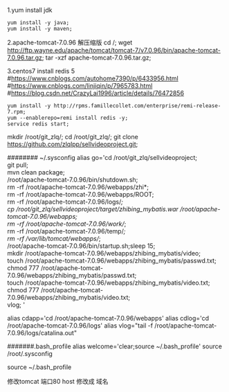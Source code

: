 1.yum install jdk

	yum install -y java;
	yum install -y maven;
2.apache-tomcat-7.0.96  解压缩版
	cd /;
	wget http://ftp.wayne.edu/apache/tomcat/tomcat-7/v7.0.96/bin/apache-tomcat-7.0.96.tar.gz;
	tar -xzf apache-tomcat-7.0.96.tar.gz;

3.centos7  install  redis 5
   #https://www.cnblogs.com/autohome7390/p/6433956.html
   #https://www.cnblogs.com/linjiqin/p/7965783.html
   #https://blog.csdn.net/CrazyLai1996/article/details/76472856
 
	yum install -y http://rpms.famillecollet.com/enterprise/remi-release-7.rpm;
	yum --enablerepo=remi install redis -y;
	service redis start;

mkdir /root/git_zlq/;
cd /root/git_zlq/;
git clone https://github.com/zlqlpp/sellvideoproject.git;

######## ~/.sysconfig
alias go='cd /root/git_zlq/sellvideoproject;                                                         \
git pull;                                                                                            \
mvn clean package;                                                                                   \
/root/apache-tomcat-7.0.96/bin/shutdown.sh;                                                          \
rm -rf /root/apache-tomcat-7.0.96/webapps/zhi*;                                                      \
rm -rf /root/apache-tomcat-7.0.96/webapps/ROOT;                                                      \
rm -rf /root/apache-tomcat-7.0.96/logs/*;                                                            \
cp /root/git_zlq/sellvideoproject/target/zhibing_mybatis.war /root/apache-tomcat-7.0.96/webapps;     \
rm -rf /root/apache-tomcat-7.0.96/work/*;                                                            \
rm -rf /root/apache-tomcat-7.0.96/temp/*;                                                            \
rm -rf /var/lib/tomcat/webapps/*;                                                                    \
/root/apache-tomcat-7.0.96/bin/startup.sh;sleep 15; \
mkdir /root/apache-tomcat-7.0.96/webapps/zhibing_mybatis/video;\
touch /root/apache-tomcat-7.0.96/webapps/zhibing_mybatis/passwd.txt;\
chmod 777 /root/apache-tomcat-7.0.96/webapps/zhibing_mybatis/passwd.txt;\
touch /root/apache-tomcat-7.0.96/webapps/zhibing_mybatis/video.txt;\
chmod 777 /root/apache-tomcat-7.0.96/webapps/zhibing_mybatis/video.txt;\
vlog; '

alias cdapp='cd /root/apache-tomcat-7.0.96/webapps'
alias cdlog='cd /root/apache-tomcat-7.0.96/logs'
alias vlog="tail -f /root/apache-tomcat-7.0.96/logs/catalina.out"


#######.bash_profile
alias welcome='clear;source ~/.bash_profile'
source /root/.sysconfig


 source ~/.bash_profile






修改tomcat  端口80 
host 修改成 域名
<Context path="/" docBase="/root/apache-tomcat-7.0.96/webapps/zhibing_mybatis"  reloadable="true" />
<Context path="/video" docBase="/root/youtubedl/video"  reloadable="true" />



